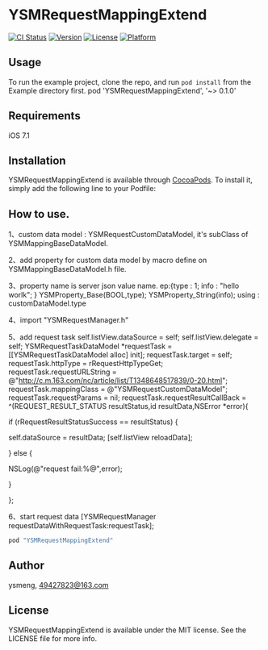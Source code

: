 # YSMRequestMappingExtend

[![CI Status](http://img.shields.io/travis/ysmeng/YSMRequestMappingExtend.svg?style=flat)](https://travis-ci.org/ysmeng/YSMRequestMappingExtend)
[![Version](https://img.shields.io/cocoapods/v/YSMRequestMappingExtend.svg?style=flat)](http://cocoapods.org/pods/YSMRequestMappingExtend)
[![License](https://img.shields.io/cocoapods/l/YSMRequestMappingExtend.svg?style=flat)](http://cocoapods.org/pods/YSMRequestMappingExtend)
[![Platform](https://img.shields.io/cocoapods/p/YSMRequestMappingExtend.svg?style=flat)](http://cocoapods.org/pods/YSMRequestMappingExtend)

## Usage

To run the example project, clone the repo, and run `pod install` from the Example directory first.
pod 'YSMRequestMappingExtend', '~> 0.1.0'

## Requirements
iOS 7.1

## Installation

YSMRequestMappingExtend is available through [CocoaPods](http://cocoapods.org). To install
it, simply add the following line to your Podfile:

## How to use.
1、custom data model : YSMRequestCustomDataModel, it's subClass of YSMMappingBaseDataModel.

2、add property for custom data model by macro define on YSMMappingBaseDataModel.h file.

3、property name is server json value name.
    ep:{type : 1;
            info : "hello worlk";
        }
        YSMProperty_Base(BOOL,type);
        YSMProperty_String(info);
    using : customDataModel.type

4、import "YSMRequestManager.h"

5、add request task
self.listView.dataSource = self;
self.listView.delegate = self;
YSMRequestTaskDataModel *requestTask = [[YSMRequestTaskDataModel alloc] init];
requestTask.target = self;
requestTask.httpType = rRequestHttpTypeGet;
requestTask.requestURLString = @"http://c.m.163.com/nc/article/list/T1348648517839/0-20.html";
requestTask.mappingClass = @"YSMRequestCustomDataModel";
requestTask.requestParams = nil;
requestTask.requestResultCallBack = ^(REQUEST_RESULT_STATUS resultStatus,id<QSDataMappingProtocol> resultData,NSError *error){

if (rRequestResultStatusSuccess == resultStatus) {

self.dataSource = resultData;
[self.listView reloadData];

} else {

NSLog(@"request fail:%@",error);

}

};

6、start request data
[YSMRequestManager requestDataWithRequestTask:requestTask];


```ruby
pod "YSMRequestMappingExtend"
```

## Author

ysmeng, 49427823@163.com

## License

YSMRequestMappingExtend is available under the MIT license. See the LICENSE file for more info.
